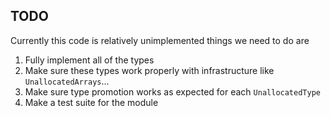 ## TODO 
Currently this code is relatively unimplemented things we need to do are
1. Fully implement all of the types
2. Make sure these types work properly with infrastructure like `UnallocatedArrays`...
3. Make sure type promotion works as expected for each `UnallocatedType`
4. Make a test suite for the module